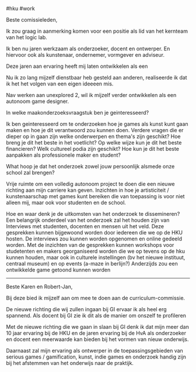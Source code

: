#hku #work 

Beste comissieleden,

Ik zou graag in aanmerking komen voor een positie als lid van het kernteam van het logic lab.

Ik ben nu jaren werkzaam als onderzoeker, docent en ontwerper.
En hiervoor ook als kunstenaar, ondernemer, vormgever en adviseur.

Deze jaren aan ervaring heeft mij laten ontwikkelen als een 

Nu ik zo lang mijzelf dienstbaar heb gesteld aan anderen, realiseerde ik dat ik het  het volgen van een eigen ideeeen mis. 

Nav werken aan unexplored 2, wil ik mijzelf verder ontwikkelen als een autonoom game designer. 

In welke maakonderzoeksvraagstuk ben je geinteresseerd?

Ik ben geinteresseerd om te onderzoeken hoe je games als kunst kunt gaan maken en hoe je dit verantwoord zou kunnen doen. Verdere vragen die er dieper op in gaan zijn welke onderwerpen en thema's zijn geschikt? Hoe breng je dit het beste in het voetlicht? Op welke wijze kun je dit het beste financieren? Welk cultureel podia zijn geschikt?
Hoe kun je dit het beste aanpakken als professionele maker en student? 


What hoop je dat het onderzoek zowel jouw persoonlijk alsmede onze school zal brengen?

Vrije ruimte om een volledig autonoom project te doen die een nieuwe richting aan mijn carriere kan geven. 
Inzichten in hoe je artisticiteit / kunstenaarschap met games kunt bereiken die van toepassing is voor niet alleen mij, maar ook voor studenten en de school.
 
Hoe en waar denk je de uitkomsten van het onderzoek te dissemineren?
Een belangrijk onderdeel van het onderzoek zal het houden zijn van Interviews met studenten, docenten en mensen uit het veld. Deze gesprekken kunnen bijgewoond worden door iedereen die we op de HKU hosten.  De interviews zou kunnen worden opgenomen en online gedeeld worden.
Met de inzichten van de gesprekken kunnen workshops voor studetenten en makers georganiseerd worden die we op tevens op de hku kunnen houden, maar ook in culturele instellingen (bv het nieuwe instituut, centraal museum) en op events (a-maze in berlijn?)
Anderzijds zou een ontwikkelde game getoond kunnen worden 

---
Beste Karen en Robert-Jan,

Bij deze bied ik mijzelf aan om mee te doen aan de curriculum-commissie.

De nieuwe richting die wij zullen ingaan bij GI ervaar ik als heel erg spannend. Als docent bij GI zie ik dit als de manier om onszelf te profileren

Met de nieuwe richting die we gaan in slaan bij GI denk ik dat mijn meer dan 10 jaar ervaring bij de HKU en de jaren ervaring bij de HvA als onderzoeker en docent een meerwaarde kan bieden bij het vormen van nieuw onderwijs. 

Daarnaast zal mijn ervaring als ontwerper in de toepassingsgebieden van serious games / gamification, kunst, indie games en onderzoek handig zijn bij het afstemmen van het onderwijs naar de praktijk.

